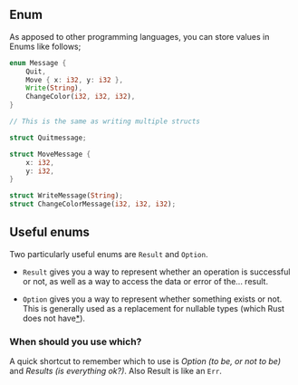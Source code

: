 ## Enum

As apposed to other programming languages, you can store values in Enums like follows;

```rust
enum Message {
    Quit,
    Move { x: i32, y: i32 },
    Write(String),
    ChangeColor(i32, i32, i32),
}

// This is the same as writing multiple structs

struct Quitmessage;

struct MoveMessage {
    x: i32,
    y: i32,
}

struct WriteMessage(String);
struct ChangeColorMessage(i32, i32, i32);
```

## Useful enums

Two particularly useful enums are `Result` and `Option`.

- `Result` gives you a way to represent whether an operation is successful or not, as well as a way to access the data or error of the... result. 

- `Option` gives you a way to represent whether something exists or not. This is generally used as a replacement for nullable types (which Rust does not have[*](https://doc.rust-lang.org/core/ptr/index.html)).

### When should you use which? 
A quick shortcut to remember which to use is _Option (to be, or not to be)_ and _Results (is everything ok?)_. Also Result is like an `Err`. 

